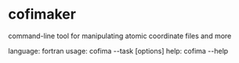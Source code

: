 # cofimaker
command-line tool for manipulating atomic coordinate files and more

language: fortran
usage: cofima --task [options]
help: cofima --help
